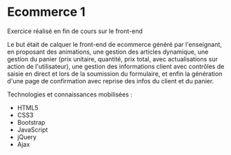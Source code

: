 # Ecommerce 1
Exercice réalisé en fin de cours sur le front-end

Le but était de calquer le front-end de ecommerce généré par l'enseignant, en proposant des animations, une gestion des articles dynamique, une gestion du panier (prix unitaire, quantité, prix total, avec actualisations sur action de l'utilisateur), une gestion des informations client avec contrôles de saisie en direct et lors de la soumission du formulaire, et enfin la génération d'une page de confirmation avec reprise des infos du client et du panier.

Technologies et connaissances mobilisées :
- HTML5
- CSS3
- Bootstrap
- JavaScript
- jQuery
- Ajax
